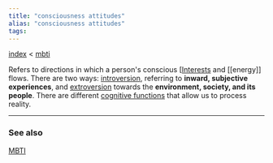 ```yaml
---
title: "consciousness attitudes"
alias: "consciousness attitudes"
tags: 
---
```


[index](_index.md) < [mbti](MBTI.md)

Refers to directions in which a person's conscious [[Interests](004MOC_interests.md) and [[energy]] flows. There are two ways:
[introversion](introversion.md), referring to **inward, subjective experiences**, and [extroversion](extroversion.md) towards the **environment, society, and its people**. There are different [cognitive functions](cognitive-functions.md) that allow us to process reality. 


-------------
### See also
[MBTI](MBTI.md)

